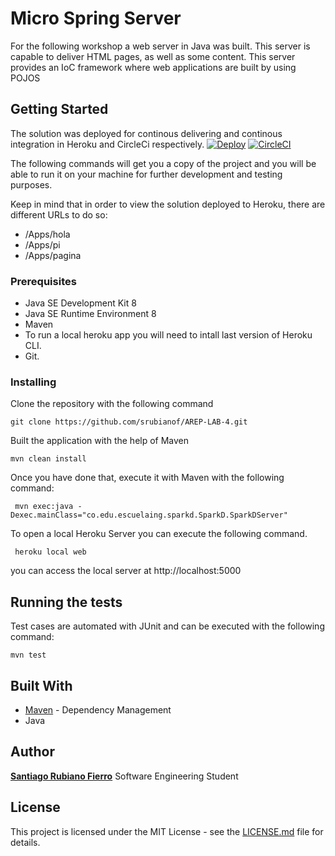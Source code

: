 # Micro Spring Server  

For the following workshop a web server in Java was built. This server is capable to deliver HTML pages, as well as some content. This server provides an IoC framework where web applications are built by using POJOS
## Getting Started
The solution was deployed for continous delivering and continous integration in Heroku and CircleCi respectively.
[![Deploy](https://www.herokucdn.com/deploy/button.svg)](https://tranquil-temple-95992.herokuapp.com/)
[![CircleCI](https://circleci.com/gh/srubianof/AREP-LAB-4.svg?style=svg)](https://circleci.com/gh/srubianof/AREP-LAB-4) 

The following commands will get you a copy of the project and you will be able to run it on your machine for further development and testing purposes. 

Keep in mind that in order to view the solution deployed to Heroku, there are different URLs to do so:
* /Apps/hola
* /Apps/pi
* /Apps/pagina
### Prerequisites

- Java SE Development Kit 8
- Java SE Runtime Environment 8
- Maven
- To run a local heroku app you will need to intall last version of Heroku CLI.
- Git. 


### Installing

Clone the repository with the following command

```
git clone https://github.com/srubianof/AREP-LAB-4.git
```

Built the application with the help of Maven
```
mvn clean install
```
Once you have done that, execute it with Maven with the following command:
```
 mvn exec:java -Dexec.mainClass="co.edu.escuelaing.sparkd.SparkD.SparkDServer"
```
To open a local Heroku Server you can execute the following command.
```
 heroku local web
```
you can access the local server at http://localhost:5000


## Running the tests

Test cases are automated with JUnit and can be executed with the following command:
```
mvn test
```

## Built With

* [Maven](https://maven.apache.org/) - Dependency Management
* Java


## Author

[**Santiago Rubiano Fierro**](https://github.com/srubianof) Software Engineering Student

## License

 This project is licensed under the MIT License - see the [LICENSE.md](https://github.com/srubianof/AREP-LAB-1/blob/master/LICENSE) file for details.

